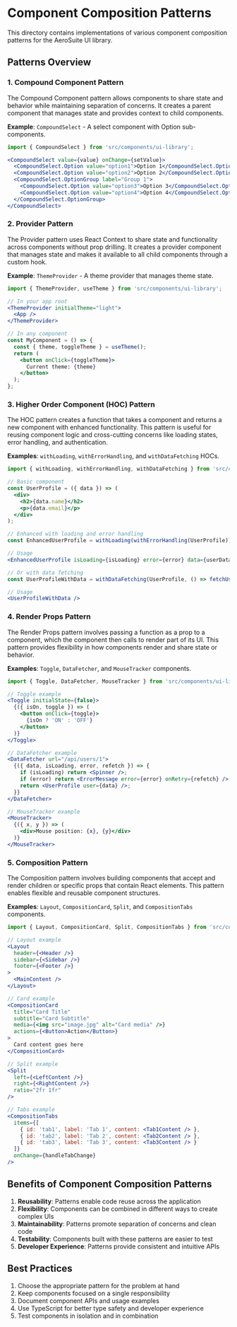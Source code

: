 # Component Composition Patterns

This directory contains implementations of various component composition patterns for the AeroSuite UI library.

## Patterns Overview

### 1. Compound Component Pattern

The Compound Component pattern allows components to share state and behavior while maintaining separation of concerns. It creates a parent component that manages state and provides context to child components.

**Example**: `CompoundSelect` - A select component with Option sub-components.

```jsx
import { CompoundSelect } from 'src/components/ui-library';

<CompoundSelect value={value} onChange={setValue}>
  <CompoundSelect.Option value="option1">Option 1</CompoundSelect.Option>
  <CompoundSelect.Option value="option2">Option 2</CompoundSelect.Option>
  <CompoundSelect.OptionGroup label="Group 1">
    <CompoundSelect.Option value="option3">Option 3</CompoundSelect.Option>
    <CompoundSelect.Option value="option4">Option 4</CompoundSelect.Option>
  </CompoundSelect.OptionGroup>
</CompoundSelect>
```

### 2. Provider Pattern

The Provider pattern uses React Context to share state and functionality across components without prop drilling. It creates a provider component that manages state and makes it available to all child components through a custom hook.

**Example**: `ThemeProvider` - A theme provider that manages theme state.

```jsx
import { ThemeProvider, useTheme } from 'src/components/ui-library';

// In your app root
<ThemeProvider initialTheme="light">
  <App />
</ThemeProvider>

// In any component
const MyComponent = () => {
  const { theme, toggleTheme } = useTheme();
  return (
    <button onClick={toggleTheme}>
      Current theme: {theme}
    </button>
  );
};
```

### 3. Higher Order Component (HOC) Pattern

The HOC pattern creates a function that takes a component and returns a new component with enhanced functionality. This pattern is useful for reusing component logic and cross-cutting concerns like loading states, error handling, and authentication.

**Examples**: `withLoading`, `withErrorHandling`, and `withDataFetching` HOCs.

```jsx
import { withLoading, withErrorHandling, withDataFetching } from 'src/components/ui-library';

// Basic component
const UserProfile = ({ data }) => (
  <div>
    <h2>{data.name}</h2>
    <p>{data.email}</p>
  </div>
);

// Enhanced with loading and error handling
const EnhancedUserProfile = withLoading(withErrorHandling(UserProfile));

// Usage
<EnhancedUserProfile isLoading={isLoading} error={error} data={userData} />

// Or with data fetching
const UserProfileWithData = withDataFetching(UserProfile, () => fetchUserData(userId));

// Usage
<UserProfileWithData />
```

### 4. Render Props Pattern

The Render Props pattern involves passing a function as a prop to a component, which the component then calls to render part of its UI. This pattern provides flexibility in how components render and share state or behavior.

**Examples**: `Toggle`, `DataFetcher`, and `MouseTracker` components.

```jsx
import { Toggle, DataFetcher, MouseTracker } from 'src/components/ui-library';

// Toggle example
<Toggle initialState={false}>
  {({ isOn, toggle }) => (
    <button onClick={toggle}>
      {isOn ? 'ON' : 'OFF'}
    </button>
  )}
</Toggle>

// DataFetcher example
<DataFetcher url="/api/users/1">
  {({ data, isLoading, error, refetch }) => {
    if (isLoading) return <Spinner />;
    if (error) return <ErrorMessage error={error} onRetry={refetch} />;
    return <UserProfile user={data} />;
  }}
</DataFetcher>

// MouseTracker example
<MouseTracker>
  {({ x, y }) => (
    <div>Mouse position: {x}, {y}</div>
  )}
</MouseTracker>
```

### 5. Composition Pattern

The Composition pattern involves building components that accept and render children or specific props that contain React elements. This pattern enables flexible and reusable component structures.

**Examples**: `Layout`, `CompositionCard`, `Split`, and `CompositionTabs` components.

```jsx
import { Layout, CompositionCard, Split, CompositionTabs } from 'src/components/ui-library';

// Layout example
<Layout
  header={<Header />}
  sidebar={<Sidebar />}
  footer={<Footer />}
>
  <MainContent />
</Layout>

// Card example
<CompositionCard
  title="Card Title"
  subtitle="Card Subtitle"
  media={<img src="image.jpg" alt="Card media" />}
  actions={<Button>Action</Button>}
>
  Card content goes here
</CompositionCard>

// Split example
<Split
  left={<LeftContent />}
  right={<RightContent />}
  ratio="2fr 1fr"
/>

// Tabs example
<CompositionTabs
  items={[
    { id: 'tab1', label: 'Tab 1', content: <Tab1Content /> },
    { id: 'tab2', label: 'Tab 2', content: <Tab2Content /> },
    { id: 'tab3', label: 'Tab 3', content: <Tab3Content /> }
  ]}
  onChange={handleTabChange}
/>
```

## Benefits of Component Composition Patterns

1. **Reusability**: Patterns enable code reuse across the application
2. **Flexibility**: Components can be combined in different ways to create complex UIs
3. **Maintainability**: Patterns promote separation of concerns and clean code
4. **Testability**: Components built with these patterns are easier to test
5. **Developer Experience**: Patterns provide consistent and intuitive APIs

## Best Practices

1. Choose the appropriate pattern for the problem at hand
2. Keep components focused on a single responsibility
3. Document component APIs and usage examples
4. Use TypeScript for better type safety and developer experience
5. Test components in isolation and in combination 
